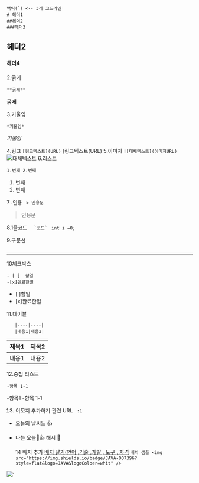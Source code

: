 ```
백틱(`) <-- 3개 코드라인
# 헤더1
##헤더2
###헤더3
```

## 헤더2
#### 헤더4

2.굵게
```
**굵게**
```
**굵게**

3.기울임
```
*기울임*
```
*기울임*

4.링크
```[링크텍스트](URL)```
[링크텍스트(URL)
5.이미지
```![대체텍스트](이미지URL)```
![대체텍스트](이미지URL)
6.리스트

```1.번째 2.번째```
1. 번째
2. 번째

7 .인용
``` > 인용문```
>인용문
>

8.1줄코드
```   `코드`  ```
`int i =0;`

9.구분선
```___
```
___
10체크박스
```
- [ ]  할일
-[x]완료한일
```

- [ ]할일
- [x]완료한일

11.테이블
```|제목1|제목2|
   |----|----|
   |내용1|내용2|
```
|제목1|제목2|
   |----|----|
   |내용1|내용2|

   
12.중첩 리스트
``` -항목1
-항목 1-1
```

-항목1
-항목 1-1


13. 이모지 추가하기 관련 URL
    ```  :1 ``` 
- 오늘의 날씨느 👍
- 나는 오늘🥇👍 해서 💯
 
  14 배지 추가
  [배지 달기(언어 ,기술 ,개발 , 도구 , 자격](http://simpleicons.org)
```배치 샘플 <img src="https://img.shields.io/badge/JAVA-007396?style=flat&logo=JAVA&logoColoer=whit" />```

<img src="https://img.shields.io/badge/JAVA-007396?style=flat&logo=JAVA&logoColoer=whit" />`

